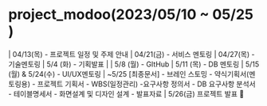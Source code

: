 # project_modoo(2023/05/10 ~ 05/25 ) 
| 04/13(목) - 프로젝트 일정 및 주제 안내 | 04/21(금) - 서비스 멘토링 | 04/27(목) - 기술멘토링 | 5/4 (화) - 기획발표 | 
| 5/8 (월) - GItHub | 5/11 (목) - DB 멘토링 | 5/15 (월) & 5/24(수) - UI/UX멘토링 
| ~5/25 [최종문서] - 브레인 스토밍 - 약식기획서(멘토링용) - 프로젝트 기획서 - WBS(일정관리) -요구사항 정의서 - DB 요구사항 분석서
                  - 테이블명세서  - 화면설계 및 디자인 설계 - 발표자료
| 5/26(금) 프로젝트 발표 🤍
